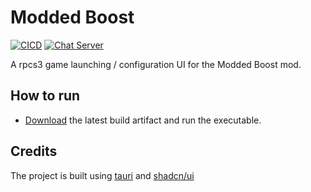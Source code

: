 # Modded Boost

[![CICD](https://github.com/descatal/BoostStudio/actions/workflows/cicd.yml/badge.svg?branch=main)](https://github.com/descatal/BoostStudio/actions/workflows/cicd.yml)
[![Chat Server](https://img.shields.io/badge/chat-discord-7289da.svg)](https://discord.gg/QAUYKmvxRN)

A rpcs3 game launching / configuration UI for the Modded Boost mod.

## How to run

- [Download](https://nightly.link/descatal/ModdedBoost/workflows/build/main/artifacts.zip) the latest build artifact
  and run the executable.

## Credits

The project is built using [tauri](https://tauri.app/) and [shadcn/ui](https://ui.shadcn.com/)